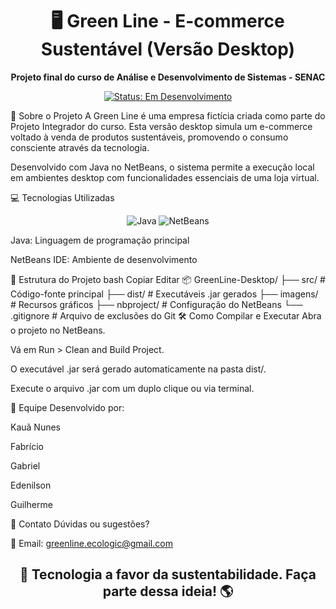 <h1 align="center">🖥️ Green Line - E-commerce Sustentável (Versão Desktop)</h1> <p align="center"> <strong>Projeto final do curso de Análise e Desenvolvimento de Sistemas - SENAC</strong> </p> <p align="center"> <a href="#"><img src="https://img.shields.io/badge/Status-Em%20Desenvolvimento-FFA500?style=flat-square" alt="Status: Em Desenvolvimento"></a> </p>
📖 Sobre o Projeto
A Green Line é uma empresa fictícia criada como parte do Projeto Integrador do curso. Esta versão desktop simula um e-commerce voltado à venda de produtos sustentáveis, promovendo o consumo consciente através da tecnologia.

Desenvolvido com Java no NetBeans, o sistema permite a execução local em ambientes desktop com funcionalidades essenciais de uma loja virtual.

💻 Tecnologias Utilizadas
<p align="center"> <img src="https://img.shields.io/badge/Java-007396?style=flat-square&logo=java&logoColor=white" alt="Java"> <img src="https://img.shields.io/badge/NetBeans-1B6AC6?style=flat-square&logo=apache-netbeans-ide&logoColor=white" alt="NetBeans"> </p>
Java: Linguagem de programação principal

NetBeans IDE: Ambiente de desenvolvimento

📁 Estrutura do Projeto
bash
Copiar
Editar
📦 GreenLine-Desktop/
├── src/              # Código-fonte principal
├── dist/             # Executáveis .jar gerados
├── imagens/          # Recursos gráficos
├── nbproject/        # Configuração do NetBeans
└── .gitignore        # Arquivo de exclusões do Git
🛠️ Como Compilar e Executar
Abra o projeto no NetBeans.

Vá em Run > Clean and Build Project.

O executável .jar será gerado automaticamente na pasta dist/.

Execute o arquivo .jar com um duplo clique ou via terminal.

👥 Equipe
Desenvolvido por:

Kauã Nunes

Fabrício

Gabriel

Edenilson

Guilherme

📧 Contato
Dúvidas ou sugestões?

📩 Email: greenline.ecologic@gmail.com

<h2 align="center">🌱 Tecnologia a favor da sustentabilidade. Faça parte dessa ideia! 🌎</h2>
